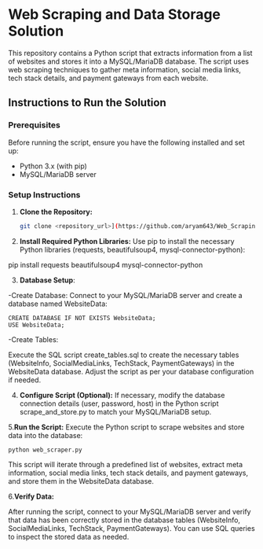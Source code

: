 # Web Scraping and Data Storage Solution

This repository contains a Python script that extracts information from a list of websites and stores it into a MySQL/MariaDB database. The script uses web scraping techniques to gather meta information, social media links, tech stack details, and payment gateways from each website.

## Instructions to Run the Solution

### Prerequisites

Before running the script, ensure you have the following installed and set up:

- Python 3.x (with pip)
- MySQL/MariaDB server

### Setup Instructions

1. **Clone the Repository:**

   ```bash
   git clone <repository_url>](https://github.com/aryam643/Web_Scraping/>
2. **Install Required Python Libraries:**
Use pip to install the necessary Python libraries (requests, beautifulsoup4, mysql-connector-python):
  
  pip install requests beautifulsoup4 mysql-connector-python

3. **Database Setup**:

-Create Database:
Connect to your MySQL/MariaDB server and create a database named WebsiteData:
```
CREATE DATABASE IF NOT EXISTS WebsiteData;
USE WebsiteData;
```

-Create Tables:

Execute the SQL script create_tables.sql to create the necessary tables (WebsiteInfo, SocialMediaLinks, TechStack, PaymentGateways) in the WebsiteData database. Adjust the script as per your database configuration if needed.

4. **Configure Script (Optional):**
If necessary, modify the database connection details (user, password, host) in the Python script scrape_and_store.py to match your MySQL/MariaDB setup.

5.**Run the Script:**
Execute the Python script to scrape websites and store data into the database:
```
python web_scraper.py
```
This script will iterate through a predefined list of websites, extract meta information, social media links, tech stack details, and payment gateways, and store them in the WebsiteData database.

6.**Verify Data:**

After running the script, connect to your MySQL/MariaDB server and verify that data has been correctly stored in the database tables (WebsiteInfo, SocialMediaLinks, TechStack, PaymentGateways). You can use SQL queries to inspect the stored data as needed.
